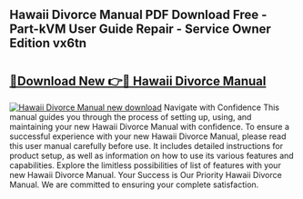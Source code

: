## Hawaii Divorce Manual PDF Download Free - Part-kVM User Guide Repair - Service Owner Edition vx6tn

# <h2><a href="http://bc45631.oget.top/?id=Hawaii+Divorce+Manual">🔗Download New 👉🔴 Hawaii Divorce Manual</a></h2>

[![Hawaii Divorce Manual new download](https://i.imgur.com/5g1atiW.png)](http://bc45631.oget.top/?id=Hawaii+Divorce+Manual)
Navigate with Confidence This manual guides you through the process of setting up, using, and maintaining your new Hawaii Divorce Manual with confidence. To ensure a successful experience with your new Hawaii Divorce Manual, please read this user manual carefully before use. It includes detailed instructions for product setup, as well as information on how to use its various features and capabilities. Explore the limitless possibilities of list of features with your new Hawaii Divorce Manual. Your Success is Our Priority Hawaii Divorce Manual. We are committed to ensuring your complete satisfaction.
